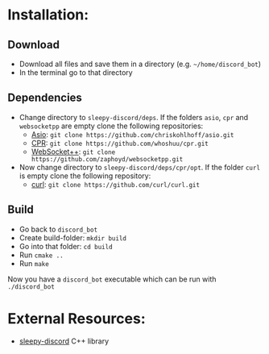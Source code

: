 # Installation:

## Download
 - Download all files and save them in a directory (e.g. `~/home/discord_bot`)
 - In the terminal go to that directory
## Dependencies
 - Change directory to `sleepy-discord/deps`. If the folders `asio`, `cpr` and `websocketpp` are empty clone the following repositories:
   - [Asio](https://github.com/chriskohlhoff/asio.git):  `git clone https://github.com/chriskohlhoff/asio.git`
   - [CPR](https://github.com/whoshuu/cpr.git):  `git clone https://github.com/whoshuu/cpr.git`
   - [WebSocket++](https://github.com/zaphoyd/websocketpp.git):  `git clone https://github.com/zaphoyd/websocketpp.git`
 - Now change directory to `sleepy-discord/deps/cpr/opt`. If the folder `curl` is empty clone the following repository:
   - [curl](https://github.com/curl/curl.git):  `git clone https://github.com/curl/curl.git`
## Build
 - Go back to `discord_bot`
 - Create build-folder: `mkdir build`
 - Go into that folder: `cd build`
 - Run `cmake ..`
 - Run `make`

Now you have a `discord_bot` executable which can be run with `./discord_bot`

# External Resources:
 - [sleepy-discord](https://github.com/yourWaifu/sleepy-discord) C++ library
